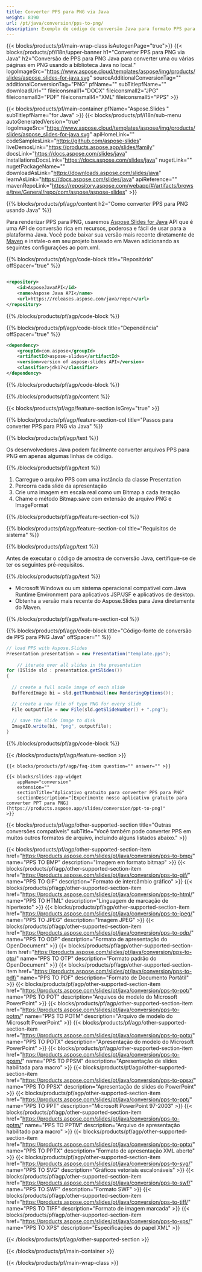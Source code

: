 ```yaml
---
title: Converter PPS para PNG via Java
weight: 8390
url: /pt/java/conversion/pps-to-png/ 
description: Exemplo de código de conversão Java para formato PPS para arquivo PNG. Use este código de exemplo para exportar apresentações do PowerPoint e OpenOffice para PNG em qualquer aplicativo baseado em Java Web ou Desktop.
---
```


{{< blocks/products/pf/main-wrap-class isAutogenPage="true">}}
{{< blocks/products/pf/i18n/upper-banner h1="Converter PPS para PNG via Java" h2="Conversão de PPS para PNG Java para converter uma ou várias páginas em PNG usando a biblioteca Java no local." logoImageSrc="https://www.aspose.cloud/templates/aspose/img/products/slides/aspose_slides-for-java.svg" sourceAdditionalConversionTag="" additionalConversionTag="PNG" pfName="" subTitlepfName="" downloadUrl="" fileiconsmall1="DOCX" fileiconsmall2="JPG" fileiconsmall3="PDF" fileiconsmall4="XML" fileiconsmall5="PPS" >}}

{{< blocks/products/pf/main-container pfName="Aspose.Slides " subTitlepfName="for Java" >}}
{{< blocks/products/pf/i18n/sub-menu autoGeneratedVersion="true" logoImageSrc="https://www.aspose.cloud/templates/aspose/img/products/slides/aspose_slides-for-java.svg" apiHomeLink="" codeSamplesLink="https://github.com/aspose-slides" liveDemosLink="https://products.aspose.app/slides/family" docsLink="https://docs.aspose.com/slides/java" installationsDocsLink="https://docs.aspose.com/slides/java" nugetLink="" nugetPackageName="" downloadAsLink="https://downloads.aspose.com/slides/java" learnAsLink="https://docs.aspose.com/slides/java" apiReference="" mavenRepoLink="https://repository.aspose.com/webapp/#/artifacts/browse/tree/General/repo/com/aspose/aspose-slides" >}}

{{% blocks/products/pf/agp/content h2="Como converter PPS para PNG usando Java" %}}

 Para renderizar PPS para PNG, usaremos
 [Aspose.Slides for Java](https://products.aspose.com/slides/pt/java)
 API que é uma API de conversão rica em recursos, poderosa e fácil de usar para a plataforma Java. Você pode baixar sua versão mais recente diretamente de
 [Maven](https://repository.aspose.com/webapp/#/artifacts/browse/tree/General/repo/com/aspose/aspose-slides)
 e instale-o em seu projeto baseado em Maven adicionando as seguintes configurações ao pom.xml.

{{% blocks/products/pf/agp/code-block title="Repositório" offSpacer="true" %}}

```xml

<repository>
    <id>AsposeJavaAPI</id>
    <name>Aspose Java API</name>
    <url>https://releases.aspose.com/java/repo/</url>
</repository>

```

{{% /blocks/products/pf/agp/code-block %}}

{{% blocks/products/pf/agp/code-block title="Dependência" offSpacer="true" %}}

```xml
<dependency>
    <groupId>com.aspose</groupId>
    <artifactId>aspose-slides</artifactId>
    <version>version of aspose-slides API</version>
    <classifier>jdk17</classifier>
</dependency>

```

{{% /blocks/products/pf/agp/code-block %}}

{{% /blocks/products/pf/agp/content %}}

{{< blocks/products/pf/agp/feature-section isGrey="true" >}}

{{% blocks/products/pf/agp/feature-section-col title="Passos para converter PPS para PNG via Java" %}}

{{% blocks/products/pf/agp/text %}}

 Os desenvolvedores Java podem facilmente converter arquivos PPS para PNG em apenas algumas linhas de código.

{{% /blocks/products/pf/agp/text %}}

1. Carregue o arquivo PPS com uma instância da classe Presentation
1. Percorra cada slide da apresentação
1. Crie uma imagem em escala real como um Bitmap a cada iteração
1. Chame o método Bitmap.save com extensão de arquivo PNG e ImageFormat

{{% /blocks/products/pf/agp/feature-section-col %}}

{{% blocks/products/pf/agp/feature-section-col title="Requisitos de sistema" %}}

{{% blocks/products/pf/agp/text %}}

 Antes de executar o código de amostra de conversão Java, certifique-se de ter os seguintes pré-requisitos.

{{% /blocks/products/pf/agp/text %}}

- Microsoft Windows ou um sistema operacional compatível com Java Runtime Environment para aplicativos JSP/JSF e aplicativos de desktop.
- Obtenha a versão mais recente do Aspose.Slides para Java diretamente do Maven.

{{% /blocks/products/pf/agp/feature-section-col %}}

{{% blocks/products/pf/agp/code-block title="Código-fonte de conversão de PPS para PNG Java" offSpacer="" %}}

```cs
// load PPS with Aspose.Slides
Presentation presentation = new Presentation("template.pps");
   
    // iterate over all slides in the presentation
for (ISlide sld : presentation.getSlides()) 
{
  
  // create a full scale image of each slide
  BufferedImage bi = sld.getThumbnail(new RenderingOptions());

  // create a new file of type PNG for every slide
  File outputfile = new File(sld.getSlideNumber() + ".png");
  
  // save the slide image to disk
  ImageIO.write(bi, "png", outputfile);
}   

```

{{% /blocks/products/pf/agp/code-block %}}

{{< /blocks/products/pf/agp/feature-section >}}

    {{< blocks/products/pf/agp/faq-item question="" answer="" >}}
 

<!-- aboutfile Starts -->

<!-- aboutfile Ends -->

    {{< blocks/slides-app-widget 
        appName="conversion"
        extension=""
        sectionTitle="Aplicativo gratuito para converter PPS para PNG" 
        sectionDescription="[Experimente nosso aplicativo gratuito para converter PPT para PNG](https://products.aspose.app/slides/conversion/ppt-to-png)" 
    >}}
    
{{< blocks/products/pf/agp/other-supported-section title="Outras conversões compatíveis" subTitle="Você também pode converter PPS em muitos outros formatos de arquivo, incluindo alguns listados abaixo." >}}

{{< blocks/products/pf/agp/other-supported-section-item href="https://products.aspose.com/slides/pt/java/conversion/pps-to-bmp/" name="PPS TO BMP" description="Imagem em formato bitmap" >}}
{{< blocks/products/pf/agp/other-supported-section-item href="https://products.aspose.com/slides/pt/java/conversion/pps-to-gif/" name="PPS TO GIF" description="Formato de intercâmbio gráfico" >}}
{{< blocks/products/pf/agp/other-supported-section-item href="https://products.aspose.com/slides/pt/java/conversion/pps-to-html/" name="PPS TO HTML" description="Linguagem de marcação de hipertexto" >}}
{{< blocks/products/pf/agp/other-supported-section-item href="https://products.aspose.com/slides/pt/java/conversion/pps-to-jpeg/" name="PPS TO JPEG" description="Imagem JPEG" >}}
{{< blocks/products/pf/agp/other-supported-section-item href="https://products.aspose.com/slides/pt/java/conversion/pps-to-odp/" name="PPS TO ODP" description="Formato de apresentação do OpenDocument" >}}
{{< blocks/products/pf/agp/other-supported-section-item href="https://products.aspose.com/slides/pt/java/conversion/pps-to-otp/" name="PPS TO OTP" description="Formato padrão do OpenDocument" >}}
{{< blocks/products/pf/agp/other-supported-section-item href="https://products.aspose.com/slides/pt/java/conversion/pps-to-pdf/" name="PPS TO PDF" description="Formato de Documento Portátil" >}}
{{< blocks/products/pf/agp/other-supported-section-item href="https://products.aspose.com/slides/pt/java/conversion/pps-to-pot/" name="PPS TO POT" description="Arquivos de modelo do Microsoft PowerPoint" >}}
{{< blocks/products/pf/agp/other-supported-section-item href="https://products.aspose.com/slides/pt/java/conversion/pps-to-potm/" name="PPS TO POTM" description="Arquivo de modelo do Microsoft PowerPoint" >}}
{{< blocks/products/pf/agp/other-supported-section-item href="https://products.aspose.com/slides/pt/java/conversion/pps-to-potx/" name="PPS TO POTX" description="Apresentação do modelo do Microsoft PowerPoint" >}}
{{< blocks/products/pf/agp/other-supported-section-item href="https://products.aspose.com/slides/pt/java/conversion/pps-to-ppsm/" name="PPS TO PPSM" description="Apresentação de slides habilitada para macro" >}}
{{< blocks/products/pf/agp/other-supported-section-item href="https://products.aspose.com/slides/pt/java/conversion/pps-to-ppsx/" name="PPS TO PPSX" description="Apresentação de slides do PowerPoint" >}}
{{< blocks/products/pf/agp/other-supported-section-item href="https://products.aspose.com/slides/pt/java/conversion/pps-to-ppt/" name="PPS TO PPT" description="Microsoft PowerPoint 97-2003" >}}
{{< blocks/products/pf/agp/other-supported-section-item href="https://products.aspose.com/slides/pt/java/conversion/pps-to-pptm/" name="PPS TO PPTM" description="Arquivo de apresentação habilitado para macro" >}}
{{< blocks/products/pf/agp/other-supported-section-item href="https://products.aspose.com/slides/pt/java/conversion/pps-to-pptx/" name="PPS TO PPTX" description="Formato de apresentação XML aberto" >}}
{{< blocks/products/pf/agp/other-supported-section-item href="https://products.aspose.com/slides/pt/java/conversion/pps-to-svg/" name="PPS TO SVG" description="Gráficos vetoriais escalonáveis" >}}
{{< blocks/products/pf/agp/other-supported-section-item href="https://products.aspose.com/slides/pt/java/conversion/pps-to-swf/" name="PPS TO SWF" description="Formato SWF" >}}
{{< blocks/products/pf/agp/other-supported-section-item href="https://products.aspose.com/slides/pt/java/conversion/pps-to-tiff/" name="PPS TO TIFF" description="Formato de imagem marcada" >}}
{{< blocks/products/pf/agp/other-supported-section-item href="https://products.aspose.com/slides/pt/java/conversion/pps-to-xps/" name="PPS TO XPS" description="Especificações do papel XML" >}}

{{< /blocks/products/pf/agp/other-supported-section >}}

{{< /blocks/products/pf/main-container >}}
    
{{< /blocks/products/pf/main-wrap-class >}}